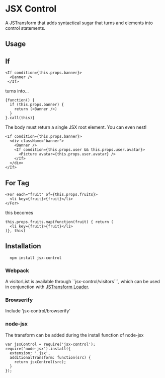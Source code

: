 # JSX Control

A JSTransform that adds syntactical sugar that turns <If> and <For> elements into control statements.

## Usage

## If

```
<If condition={this.props.banner}>
  <Banner />
 </If>
```

turns into...

```
{function() {
  if (this.props.banner) {
    return (<Banner />)
  }
}.call(this)}
```

The <If> body must return a single JSX root element. You can even nest!

```
<If condition={this.props.banner}>
  <div className="banner">
    <Banner />
    <If condition={this.props.user && this.props.user.avatar}>
      <Picture avatar={this.props.user.avatar} />
    </If>
  </div>
</If>
```


## For Tag

```
<For each="fruit" of={this.props.fruits}>
  <li key={fruit}>{fruit}</li>
</For>
```

this becomes

```
this.props.fruits.map(function(fruit) { return (
  <li key={fruit}>{fruit}</li>
)}, this)
```

## Installation

```
  npm install jsx-control
```

### Webpack
A visitorList is available through ``jsx-control/visitors```, which can be used in conjunction with [JSTransform Loader](https://github.com/conradz/jstransform-loader).

### Browserify
Include 'jsx-control/browserify'

### node-jsx
The transform can be added during the install function of node-jsx

```
var jsxControl = require('jsx-control');
require('node-jsx').install({
  extension: '.jsx',
  additionalTransform: function(src) {
    return jsxControl(src);
  }
});
```
